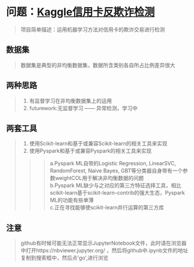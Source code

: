 # 问题：[Kaggle信用卡反欺诈检测](https://www.kaggle.com/mlg-ulb/creditcardfraud)
> 项目简单描述：运用机器学习方法对信用卡的欺诈交易进行检测  
## 数据集  
> 数据集是典型的非均衡数据集，数据所含类别各自所占比例差异很大
## 两种思路  
> 1. 有监督学习在非均衡数据集上的运用  
> 2. futurework:无监督学习 —— 异常检测，学习中  
## 两套工具  
> 1. 使用Scikit-learn和基于或兼容Scikit-learn的相关工具来实现  
> 2. 使用Pyspark和基于或兼容Pyspark的相关工具来实现
>>> a.Pyspark ML自带的Logistic Regression, LinearSVC, RandomForest, Naive Bayes, GBT等分类器自身带有一个参数weightCOL用于解决非均衡数据的问题  
>>> b.Pyspark ML缺少与之对应的第三方特征选择工具，相比scikit-learn基于scikit-learn-contrib的强大生态，Pyspark ML的功能有些单薄  
>>> c.正在寻找能够使scikit-learn并行运算的第三方库
## 注意  
> github有时候可能无法正常显示JupyterNotebook文件，此时请在浏览器中打开https://nbviewer.jupyter.org/ ，然后将github中.ipynb文件的地址复制到搜索框中，然后点'go',进行浏览
